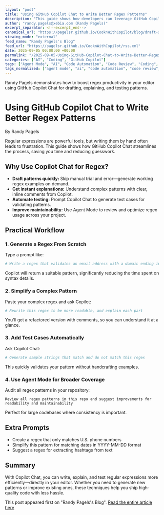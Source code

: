 ```yaml
---
layout: "post"
title: "Using GitHub Copilot Chat to Write Better Regex Patterns"
description: "This guide shows how developers can leverage GitHub Copilot Chat to efficiently write, explain, and test regular expressions. It covers practical techniques for generating patterns, simplifying complex regex, automating test case creation, and improving existing regex for maintainability—all directly within the developer workflow."
author: "randy.pagels@xebia.com (Randy Pagels)"
excerpt_separator: <!--excerpt_end-->
canonical_url: "https://pagelsr.github.io/CooknWithCopilot/blog/draft-smarter-regex-without-the-headaches.html"
viewing_mode: "external"
feed_name: "Randy Pagels's Blog"
feed_url: "https://pagelsr.github.io/CooknWithCopilot/rss.xml"
date: 2025-09-05 00:00:00 +00:00
permalink: "/2025-09-05-Using-GitHub-Copilot-Chat-to-Write-Better-Regex-Patterns.html"
categories: ["AI", "Coding", "GitHub Copilot"]
tags: ["Agent Mode", "AI", "Code Automation", "Code Review", "Coding", "Coding Productivity", "Copilot Chat", "Developer Tools", "GitHub Copilot", "Pattern Matching", "Posts", "Programming", "Regex", "Regex Testing", "Regular Expressions", "Software Development"]
tags_normalized: ["agent mode", "ai", "code automation", "code review", "coding", "coding productivity", "copilot chat", "developer tools", "github copilot", "pattern matching", "posts", "programming", "regex", "regex testing", "regular expressions", "software development"]
---
```


Randy Pagels demonstrates how to boost regex productivity in your editor using GitHub Copilot Chat for drafting, explaining, and testing patterns.<!--excerpt_end-->

# Using GitHub Copilot Chat to Write Better Regex Patterns

By Randy Pagels

Regular expressions are powerful tools, but writing them by hand often leads to frustration. This guide shows how GitHub Copilot Chat streamlines the process, saving you time and reducing guesswork.

## Why Use Copilot Chat for Regex?

- **Draft patterns quickly:** Skip manual trial and error—generate working regex examples on demand.
- **Get instant explanations:** Understand complex patterns with clear, inline comments from Copilot.
- **Automate testing:** Prompt Copilot Chat to generate test cases for validating patterns.
- **Improve maintainability:** Use Agent Mode to review and optimize regex usage across your project.

## Practical Workflow

### 1. Generate a Regex From Scratch

Type a prompt like:

```python
# Write a regex that validates an email address with a domain ending in .com, .net, or .org
```

Copilot will return a suitable pattern, significantly reducing the time spent on syntax details.

### 2. Simplify a Complex Pattern

Paste your complex regex and ask Copilot:

```python
# Rewrite this regex to be more readable, and explain each part
```

You'll get a refactored version with comments, so you can understand it at a glance.

### 3. Add Test Cases Automatically

Ask Copilot Chat:

```python
# Generate sample strings that match and do not match this regex
```

This quickly validates your pattern without handcrafting examples.

### 4. Use Agent Mode for Broader Coverage

Audit all regex patterns in your repository:

```
Review all regex patterns in this repo and suggest improvements for readability and maintainability
```

Perfect for large codebases where consistency is important.

## Extra Prompts

- Create a regex that only matches U.S. phone numbers
- Simplify this pattern for matching dates in YYYY-MM-DD format
- Suggest a regex for extracting hashtags from text

## Summary

With Copilot Chat, you can write, explain, and test regular expressions more efficiently—directly in your editor. Whether you need to generate new patterns or improve existing ones, these techniques help you ship high-quality code with less hassle.

This post appeared first on "Randy Pagels's Blog". [Read the entire article here](https://pagelsr.github.io/CooknWithCopilot/blog/draft-smarter-regex-without-the-headaches.html)
